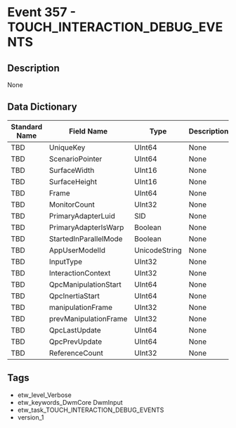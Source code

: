 # Event 357 - TOUCH_INTERACTION_DEBUG_EVENTS

## Description
None

## Data Dictionary
|Standard Name|Field Name|Type|Description|Sample Value|
|---|---|---|---|---|
|TBD|UniqueKey|UInt64|None|`None`|
|TBD|ScenarioPointer|UInt64|None|`None`|
|TBD|SurfaceWidth|UInt16|None|`None`|
|TBD|SurfaceHeight|UInt16|None|`None`|
|TBD|Frame|UInt64|None|`None`|
|TBD|MonitorCount|UInt32|None|`None`|
|TBD|PrimaryAdapterLuid|SID|None|`None`|
|TBD|PrimaryAdapterIsWarp|Boolean|None|`None`|
|TBD|StartedInParallelMode|Boolean|None|`None`|
|TBD|AppUserModelId|UnicodeString|None|`None`|
|TBD|InputType|UInt32|None|`None`|
|TBD|InteractionContext|UInt32|None|`None`|
|TBD|QpcManipulationStart|UInt64|None|`None`|
|TBD|QpcInertiaStart|UInt64|None|`None`|
|TBD|manipulationFrame|UInt32|None|`None`|
|TBD|prevManipulationFrame|UInt32|None|`None`|
|TBD|QpcLastUpdate|UInt64|None|`None`|
|TBD|QpcPrevUpdate|UInt64|None|`None`|
|TBD|ReferenceCount|UInt32|None|`None`|

## Tags
* etw_level_Verbose
* etw_keywords_DwmCore DwmInput
* etw_task_TOUCH_INTERACTION_DEBUG_EVENTS
* version_1